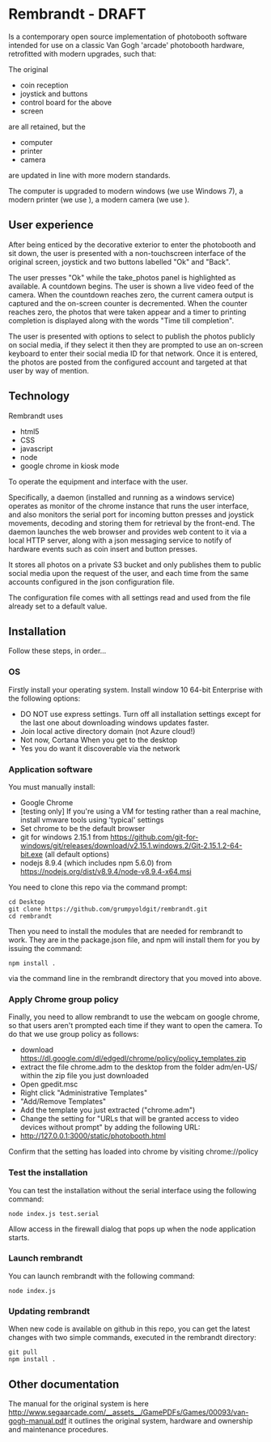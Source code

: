 # Rembrandt - DRAFT
Is a contemporary open source implementation of photobooth software intended for use on a classic Van Gogh 'arcade' photobooth hardware, retrofitted with modern upgrades, such that:

The original 

 - coin reception
 - joystick and buttons
 - control board for the above
 - screen

are all retained, but the

 - computer
 - printer
 - camera

are updated in line with more modern standards.

The computer is upgraded to modern windows (we use Windows 7), a modern printer (we use <blah>), a modern camera (we use <xyz>).

## User experience

After being enticed by the decorative exterior to enter the photobooth and sit down, the user is presented with a non-touchscreen interface of the original screen, joystick and two buttons labelled "Ok" and "Back".

The user presses "Ok" while the take_photos panel is highlighted as available. A countdown begins. The user is shown a live video feed of the camera. When the countdown reaches zero, the current camera output is captured and the on-screen counter is decremented. When the counter reaches zero, the photos that were taken appear and a timer to printing completion is displayed along with the words "Time till completion".

The user is presented with options to select to publish the photos publicly on social media, if they select it then they are prompted to use an on-screen keyboard to enter their social media ID for that network. Once it is entered, the photos are posted from the configured account and targeted at that user by way of mention.

## Technology

Rembrandt uses 
 - html5 
 - CSS 
 - javascript
 - node
 - google chrome in kiosk mode

To operate the equipment and interface with the user. 

Specifically, a daemon (installed and running as a windows service) operates as monitor of the chrome instance that runs the user interface, and also monitors the serial port for incoming button presses and joystick movements, decoding and storing them for retrieval by the front-end. The daemon launches the web browser and provides web content to it via a local HTTP server, along with a json messaging service to notify of hardware events such as coin insert and button presses.

It stores all photos on a private S3 bucket and only publishes them to public social media upon the request of the user, and each time from the same accounts configured in the json configuration file.

The configuration file comes with all settings read and used from the file already set to a default value.

## Installation

Follow these steps, in order...

### OS

Firstly install your operating system. Install window 10 64-bit Enterprise with the following options:
 - DO NOT use express settings. Turn off all installation settings except for the last one about downloading windows updates faster.
 - Join local active directory domain (not Azure cloud!)
 - Not now, Cortana
When you get to the desktop
 - Yes you do want it discoverable via the network

### Application software

You must manually install:
 - Google Chrome
 - [testing only] If you're using a VM for testing rather than a real machine, install vmware tools using 'typical' settings
 - Set chrome to be the default browser
 - git for windows 2.15.1 from https://github.com/git-for-windows/git/releases/download/v2.15.1.windows.2/Git-2.15.1.2-64-bit.exe (all default options)
 - nodejs 8.9.4 (which includes npm 5.6.0) from https://nodejs.org/dist/v8.9.4/node-v8.9.4-x64.msi

You need to clone this repo via the command prompt:
```
cd Desktop
git clone https://github.com/grumpyoldgit/rembrandt.git
cd rembrandt
```

Then you need to install the modules that are needed for rembrandt to work. They are in the package.json file, and npm will install them for you by issuing the command:

```
npm install .
```

via the command line in the rembrandt directory that you moved into above.

### Apply Chrome group policy

Finally, you need to allow rembrandt to use the webcam on google chrome, so that users aren't prompted each time if they want to open the camera. To do that we use group policy as follows:
 - download https://dl.google.com/dl/edgedl/chrome/policy/policy_templates.zip
 - extract the file chrome.adm to the desktop from the folder adm/en-US/ within the zip file you just downloaded
 - Open gpedit.msc
 - Right click "Administrative Templates"
 - "Add/Remove Templates"
 - Add the template you just extracted ("chrome.adm")
 - Change the setting for "URLs that will be granted access to video devices without prompt" by adding the following URL:
  - http://127.0.0.1:3000/static/photobooth.html

Confirm that the setting has loaded into chrome by visiting chrome://policy

### Test the installation

You can test the installation without the serial interface using the following command:

```
node index.js test.serial
```

Allow access in the firewall dialog that pops up when the node application starts.

### Launch rembrandt

You can launch rembrandt with the following command:

```
node index.js
```

### Updating rembrandt

When new code is available on github in this repo, you can get the latest changes with two simple commands, executed in the rembrandt directory:

```
git pull
npm install .
```

## Other documentation

The manual for the original system is here http://www.segaarcade.com/__assets__/GamePDFs/Games/00093/van-gogh-manual.pdf it outlines the original system, hardware and ownership and maintenance procedures.




